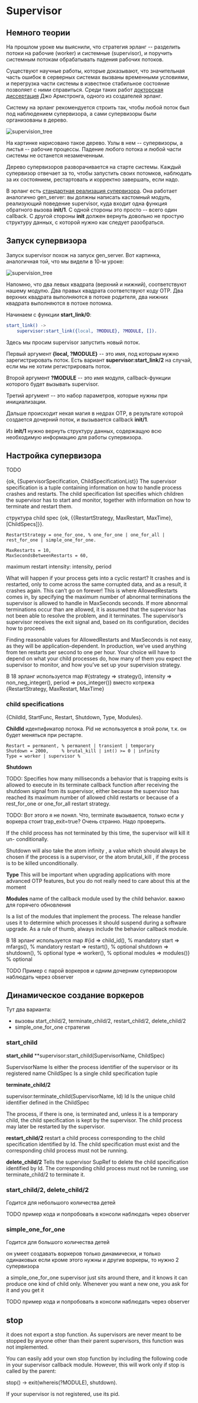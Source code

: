 # Supervisor

## Немного теории

На прошлом уроке мы выяснили, что стратегия эрланг -- разделить потоки
на рабочие (worker) и системные (supervisor), и поручить системным
потокам обрабатывать падения рабочих потоков.

Существуют научные работы, которые доказывают, что значительная часть
ошибок в серверных системах вызваны временными условиями, и перегрузка
части системы в известное стабильное состояние позволяет с ними
справиться. Среди таких работ [докторская диссертация](http://www.sics.se/~joe/thesis/armstrong_thesis_2003.pdf)
Джо Армстронга, одного из создателей эрланг.

Систему на эрланг рекомендуется строить так, чтобы любой поток был под
наблюдением супервизора, а сами супервизоры были организованы в
дерево.

![supervision_tree](http://yzh44yzh.github.io/img/practical_erlang/supervision_tree.png)

На картинке нарисовано такое дерево. Узлы в нем -- супервизоры, а
листья -- рабочие процессы.  Падение любого потока и любой части
системы не останется незамеченным.

Дерево супервизоров разворачивается на старте системы. Каждый
супервизор отвечает за то, чтобы запустить своих потомков, наблюдать
за их состоянием, рестартовать и корректно завершать, если надо.

В эрланг есть [стандартная реализация супервизора](http://www.erlang.org/doc/man/supervisor.html).
Она работает аналогично gen_server: вы должны написать кастомный
модуль, реализующий поведение supervisor, куда входит одна функция
обратного вызова **init/1**.  С одной стороны это просто -- всего один
callback. С другой стороны **init** должен вернуть довольно не простую
структуру данных, с которой нужно как следует разобраться.


## Запуск супервизора

Запуск supervisor похож на запуск gen_server.
Вот картинка, аналогичная той, что мы видели в 10-м уроке:

![supervision_tree](http://yzh44yzh.github.io/img/practical_erlang/supervisor_init.png)

Напомню, что два левых квадрата (верхний и нижний), соответствуют
нашему модулю.  Два правых квадрата соответствуют коду OTP. Два
верхних квадрата выполняются в потоке родителя, два нижних квадрата
выполняются в потоке потомка.

Начинаем с функции **start\_link/0**:

```erlang
start_link() ->
    supervisor:start_link({local, ?MODULE}, ?MODULE, []).
```

Здесь мы просим supervisor запустить новый поток.

Первый аргумент **{local, ?MODULE}** -- это имя, под которым нужно
зарегистрировать поток. Есть вариант **supervisor:start_link/2** на случай,
если мы не хотим регистрировать поток.

Второй аргумент **?MODULE** -- это имя модуля, callback-функции
которого будет вызывать supervisor.

Третий аргумент -- это набор параметров, которые нужны при
инициализации.

Дальше происходит некая магия в недрах OTP, в результате
которой создается дочерний поток, и вызывается callback **init/1**.

Из **init/1** нужно вернуть структуру данных, содержащую всю
необходимую информацию для работы супервизора.


## Настройка супервизора

TODO

{ok, {SupervisorSpecification, ChildSpecificationList}}
The supervisor specification is a tuple containing information on how to handle process
crashes and restarts. The child specification list specifies which children the supervisor
has to start and monitor, together with information on how to terminate and restart
them.

структура child spec
{ok, {{RestartStrategy, MaxRestart, MaxTime},[ChildSpecs]}}.

    RestartStrategy = one_for_one, % one_for_one | one_for_all | rest_for_one | simple_one_for_one.

    MaxRestarts = 10,
    MaxSecondsBetweenRestarts = 60,

maximum restart intensity: intensity, period

What will happen if your process gets into a cyclic restart? It crashes and is restarted,
only to come across the same corrupted data, and as a result, it crashes again. This can’t
go on forever! This is where AllowedRestarts comes in, by specifying the maximum
number of abnormal terminations the supervisor is allowed to handle in MaxSeconds
seconds. If more abnormal terminations occur than are allowed, it is assumed that the
supervisor has not been able to resolve the problem, and it terminates. The supervisor’s
supervisor receives the exit signal and, based on its configuration, decides how to
proceed.

Finding reasonable values for AllowedRestarts and MaxSeconds is not easy, as they will
be application-dependent. In production, we’ve used anything from ten restarts per
second to one per hour. Your choice will have to depend on what your child processes
do, how many of them you expect the supervisor to monitor, and how you’ve set up
your supervision strategy.

В 18 эрланг используется map
    #{strategy => strategy(),
      intensity => non_neg_integer(),
      period => pos_integer()}
вместо котрежа
    {RestartStrategy, MaxRestart, MaxTime}

### child specifications

{ChildId, StartFunc, Restart, Shutdown, Type, Modules}.

**ChildId**
идентификатор потока. Pid не используется в этой роли, т.к. он будет меняться при рестарте.

    Restart = permanent, % permanent | transient | temporary
    Shutdown = 2000,     % brutal_kill | int() >= 0 | infinity
    Type = worker | supervisor %

**Shutdown**

TODO:
Specifies how many milliseconds a behavior that is trapping exits is allowed to
execute in its terminate callback function after receiving the shutdown signal from
its supervisor, either because the supervisor has reached its maximum number of
allowed child restarts or because of a rest_for_one or one_for_all restart strategy.

TODO:
Вот этого я не понял. Что, terminate вызывается, только если у воркера стоит trap_exit=true?
Очень странно. Надо проверить.

If the child process has not terminated by this time, the supervisor will kill it un-
conditionally.

Shutdown will also take the atom infinity , a value which should
always be chosen if the process is a supervisor, or the atom brutal_kill , if the
process is to be killed unconditionally.

**Type**
This will be important when upgrading applications with more advanced
OTP features, but you do not really need to care about this at the
moment

**Modules**
name of the callback module used by the child behavior.
важно для горячего обновления

Is a list of the modules that implement the process. The release handler uses it to
determine which processes it should suspend during a software upgrade. As a rule
of thumb, always include the behavior callback module.

В 18 эрланг используется map
    #{id => child_id(),       % mandatory
     start => mfargs(),      % mandatory
     restart => restart(),   % optional
     shutdown => shutdown(), % optional
     type => worker(),       % optional
     modules => modules()}   % optional

TODO
Пример с парой воркеров и одним дочерним супервизором
наблюдать через observer

## Динамическое создание воркеров

Тут два варианта:
- вызовы start\_child/2, terminate\_child/2, restart\_child/2, delete\_child/2
- simple\_one\_for\_one стратегия

### start_child

**start_child**
**supervisor:start_child(SupervisorName, ChildSpec)

SupervisorName
Is either the process identifier of the supervisor or its registered name
ChildSpec
Is a single child specification tuple

**terminate\_child/2**

supervisor:terminate_child(SupervisorName, Id)
Id Is the unique child identifier defined in the ChildSpec

The process, if there is one, is terminated and, unless it is a
temporary child, the child specification is kept by the
supervisor. The child process may later be restarted by the
supervisor.

**restart\_child/2**
restart a child process corresponding to the child specification
identified by Id. The child specification must exist and the
corresponding child process must not be running.

**delete\_child/2**
Tells the supervisor SupRef to delete the child specification
identified by Id. The corresponding child process must not be running,
use terminate_child/2 to terminate it.


### start\_child/2, delete\_child/2

Годится для небольшого количества детей

TODO пример кода и попробовать в консоли
наблюдать через observer


### simple\_one\_for\_one

Годится для большого количества детей

он умеет создавать воркеров только динамически, и только одинаковых
если кроме этого нужны и другие воркеры, то нужно 2 супервизора

a simple\_one\_for\_one supervisor just sits around there, and it knows
it can produce one kind of child only. Whenever you want a new one,
you ask for it and you get it

TODO пример кода и попробовать в консоли
наблюдать через observer


## stop

it does not export a stop function.
As supervisors are never meant to be stopped by anyone other than their
parent supervisors, this function was not implemented.

You can easily add your own stop function by including the following
code in your supervisor callback module. However, this will work only
if stop is called by the parent:

stop() -> exit(whereis(?MODULE), shutdown).

If your supervisor is not registered, use its pid.
